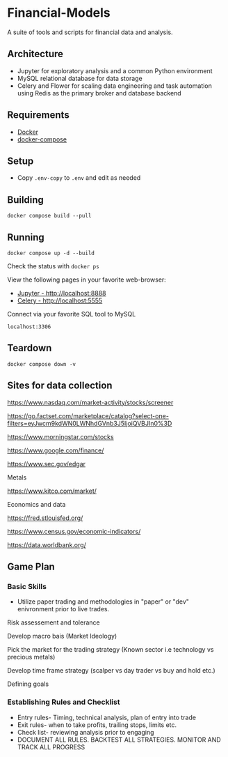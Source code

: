 # Financial-Models

A suite of tools and scripts for financial data and analysis.

## Architecture

* Jupyter for exploratory analysis and a common Python environment
* MySQL relational database for data storage
* Celery and Flower for scaling data engineering and task automation using
Redis as the primary broker and database backend

## Requirements

* [Docker](https://www.docker.com/)
* [docker-compose](https://docs.docker.com/compose/)

## Setup

* Copy `.env-copy` to `.env` and edit as needed

## Building

```shell
docker compose build --pull
```

## Running

```shell
docker compose up -d --build
```

Check the status with `docker ps`

View the following pages in your favorite web-browser:

* [Jupyter - http://localhost:8888](http://localhost:8888)
* [Celery - http://localhost:5555](http://localhost:5555)

Connect via your favorite SQL tool to MySQL

```shell
localhost:3306
```

## Teardown

```shell
docker compose down -v
```

## Sites for data collection

https://www.nasdaq.com/market-activity/stocks/screener

https://go.factset.com/marketplace/catalog?select-one-filters=eyJwcm9kdWN0LWNhdGVnb3J5IjoiQVBJIn0%3D

https://www.morningstar.com/stocks

https://www.google.com/finance/

https://www.sec.gov/edgar

Metals

https://www.kitco.com/market/

Economics and data

https://fred.stlouisfed.org/

https://www.census.gov/economic-indicators/

https://data.worldbank.org/

## Game Plan

### Basic Skills

* Utilize paper trading and methodologies in "paper" or "dev" enivronment prior to live trades.
  
Risk assessement and tolerance

Develop macro bais (Market Ideology)

Pick the market for the trading strategy (Known sector i.e technology vs precious metals)

Develop time frame strategy (scalper vs day trader vs buy and hold etc.)

Defining goals

### Establishing Rules and Checklist

* Entry rules- Timing, technical analysis, plan of entry into trade
* Exit rules- when to take profits, trailing stops, limits etc.
* Check list- reviewing analysis prior to engaging
* DOCUMENT ALL RULES. BACKTEST ALL STRATEGIES.  MONITOR AND TRACK ALL PROGRESS
